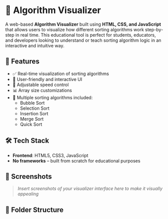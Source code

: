 # 🧠 Algorithm Visualizer

A web-based **Algorithm Visualizer** built using **HTML, CSS, and JavaScript** that allows users to visualize how different sorting algorithms work step-by-step in real time. This educational tool is perfect for students, educators, and developers looking to understand or teach sorting algorithm logic in an interactive and intuitive way.

## 🚀 Features

- ✅ Real-time visualization of sorting algorithms  
- 🎨 User-friendly and interactive UI  
- 🔄 Adjustable speed control  
- 📊 Array size customizations  
- 🧩 Multiple sorting algorithms included:
  - Bubble Sort
  - Selection Sort
  - Insertion Sort
  - Merge Sort
  - Quick Sort

## 🛠 Tech Stack

- **Frontend**: HTML5, CSS3, JavaScript  
- **No frameworks** – built from scratch for educational purposes

## 📸 Screenshots

> _Insert screenshots of your visualizer interface here to make it visually appealing_

## 📁 Folder Structure

